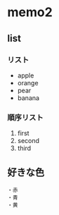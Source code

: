 # memo2

## list


### リスト

- apple
- orange
- pear
- banana


### 順序リスト

1. first
1. second
1. third

## 好きな色
    ・赤
    ・青
    ・黄